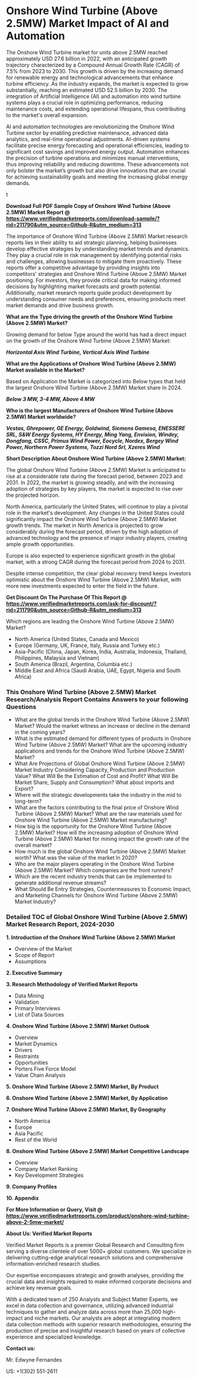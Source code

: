 <meta name="title" content="Global Onshore Wind Turbine (Above 2.5MW) Market Impact of AI and Automation"><meta name="description" content="The Onshore Wind Turbine market for units above 2.5MW reached approximately USD 27.6 billion in 2022, with an anticipated growth trajectory characterized by a Compound"><meta name="title" content="Onshore Wind Turbine (Above 2.5MW) Market Size, Share, Scope, Trends, Growth, Opportunities, Analysis, Forecast"><h1>Onshore Wind Turbine (Above 2.5MW) Market Impact of AI and Automation</h1><p>The Onshore Wind Turbine market for units above 2.5MW reached approximately USD 27.6 billion in 2022, with an anticipated growth trajectory characterized by a Compound Annual Growth Rate (CAGR) of 7.5% from 2023 to 2030. This growth is driven by the increasing demand for renewable energy and technological advancements that enhance turbine efficiency. As the industry expands, the market is expected to grow substantially, reaching an estimated USD 52.5 billion by 2030. The integration of Artificial Intelligence (AI) and automation into wind turbine systems plays a crucial role in optimizing performance, reducing maintenance costs, and extending operational lifespans, thus contributing to the market's overall expansion.</p><p>AI and automation technologies are revolutionizing the Onshore Wind Turbine sector by enabling predictive maintenance, advanced data analytics, and real-time operational adjustments. AI-driven systems facilitate precise energy forecasting and operational efficiencies, leading to significant cost savings and improved energy output. Automation enhances the precision of turbine operations and minimizes manual interventions, thus improving reliability and reducing downtime. These advancements not only bolster the market’s growth but also drive innovations that are crucial for achieving sustainability goals and meeting the increasing global energy demands.</p>t</p><p id="" class=""><strong>Download Full PDF Sample Copy of Onshore Wind Turbine (Above 2.5MW) Market Report @ <a href="https://www.verifiedmarketreports.com/download-sample/?rid=211790&utm_source=Github-R&utm_medium=313" target="_blank">https://www.verifiedmarketreports.com/download-sample/?rid=211790&utm_source=Github-R&utm_medium=313</a></strong></p><p>The importance of&nbsp;Onshore Wind Turbine (Above 2.5MW) Market research reports lies in their ability to aid strategic planning, helping businesses develop effective strategies by understanding market trends and dynamics. They play a crucial role in risk management by identifying potential risks and challenges, allowing businesses to mitigate them proactively. These reports offer a competitive advantage by providing insights into competitors' strategies and Onshore Wind Turbine (Above 2.5MW) Market positioning. For investors, they provide critical data for making informed decisions by highlighting market forecasts and growth potential. Additionally, market research reports guide product development by understanding consumer needs and preferences, ensuring products meet market demands and drive business growth.</p><p><strong>What are the&nbsp;Type driving the growth of the Onshore Wind Turbine (Above 2.5MW) Market?</strong></p><p id="" class="">Growing demand for below Type around the world has had a direct impact on the growth of the Onshore Wind Turbine (Above 2.5MW) Market:</p><em><strong>Horizontal Axis Wind Turbine, Vertical Axis Wind Turbine</strong></em></p><strong>What are the&nbsp;Applications&nbsp;of Onshore Wind Turbine (Above 2.5MW) Market available in the Market?</strong></p><p id="" class="">Based on Application the Market is categorized into Below types that held the largest Onshore Wind Turbine (Above 2.5MW) Market share In 2024.</p><em><strong>Below 3 MW, 3-4 MW, Above 4 MW</strong></em></p><strong>Who is the largest Manufacturers of Onshore Wind Turbine (Above 2.5MW) Market worldwide?</strong></p><p><em><strong>Vestas, Ghrepower, GE Energy, Goldwind, Siemens Gamesa, ENESSERE SRL, S&W Energy Systems, HY Energy, Ming Yang, Envision, Windey, Dongfang, CSSC, Primus Wind Power, Eocycle, Nordex, Bergey Wind Power, Northern Power Systems, Tozzi Nord Srl, Xzeres Wind</strong></em></p><p id="" class=""><strong>Short Description About Onshore Wind Turbine (Above 2.5MW) Market:</strong></p><p>The global Onshore Wind Turbine (Above 2.5MW) Market is anticipated to rise at a considerable rate during the forecast period, between 2023 and 2031. In 2022, the market is growing steadily, and with the increasing adoption of strategies by key players, the market is expected to rise over the projected horizon.</p><p>North America, particularly the United States, will continue to play a pivotal role in the market's development. Any changes in the United States could significantly impact the Onshore Wind Turbine (Above 2.5MW) Market growth trends. The market in North America is projected to grow considerably during the forecast period, driven by the high adoption of advanced technology and the presence of major industry players, creating ample growth opportunities.</p><p>Europe is also expected to experience significant growth in the global market, with a strong CAGR during the forecast period from 2024 to 2031.</p><p>Despite intense competition, the clear global recovery trend keeps investors optimistic about the Onshore Wind Turbine (Above 2.5MW) Market, with more new investments expected to enter the field in the future.</p><p id="" class=""><strong>Get Discount On The Purchase Of This Report @ <a href="https://www.verifiedmarketreports.com/ask-for-discount/?rid=211790&utm_source=Github-R&utm_medium=313" target="_blank">https://www.verifiedmarketreports.com/ask-for-discount/?rid=211790&utm_source=Github-R&utm_medium=313</a></strong></p>Which regions are leading the Onshore Wind Turbine (Above 2.5MW) Market?</p><ul><li>North America (United States, Canada and Mexico)</li><li>Europe (Germany, UK, France, Italy, Russia and Turkey etc.)</li><li>Asia-Pacific (China, Japan, Korea, India, Australia, Indonesia, Thailand, Philippines, Malaysia and Vietnam)</li><li>South America (Brazil, Argentina, Columbia etc.)</li><li>Middle East and Africa (Saudi Arabia, UAE, Egypt, Nigeria and South Africa)</li></ul><h3 id="" class="">This Onshore Wind Turbine (Above 2.5MW) Market Research/Analysis Report Contains Answers to your following Questions</h3><ul><li>What are the global trends in the Onshore Wind Turbine (Above 2.5MW) Market? Would the market witness an increase or decline in the demand in the coming years?</li><li>What is the estimated demand for different types of products in Onshore Wind Turbine (Above 2.5MW) Market? What are the upcoming industry applications and trends for the Onshore Wind Turbine (Above 2.5MW) Market?</li><li>What Are Projections of Global Onshore Wind Turbine (Above 2.5MW) Market Industry Considering Capacity, Production and Production Value? What Will Be the Estimation of Cost and Profit? What Will Be Market Share, Supply and Consumption? What about imports and Export?</li><li>Where will the strategic developments take the industry in the mid to long-term?</li><li>What are the factors contributing to the final price of Onshore Wind Turbine (Above 2.5MW) Market? What are the raw materials used for Onshore Wind Turbine (Above 2.5MW) Market manufacturing?</li><li>How big is the opportunity for the Onshore Wind Turbine (Above 2.5MW) Market? How will the increasing adoption of Onshore Wind Turbine (Above 2.5MW) Market for mining impact the growth rate of the overall market?</li><li>How much is the global Onshore Wind Turbine (Above 2.5MW) Market worth? What was the value of the market In 2020?</li><li>Who are the major players operating in the Onshore Wind Turbine (Above 2.5MW) Market? Which companies are the front runners?</li><li>Which are the recent industry trends that can be implemented to generate additional revenue streams?</li><li>What Should Be Entry Strategies, Countermeasures to Economic Impact, and Marketing Channels for Onshore Wind Turbine (Above 2.5MW) Market Industry?</li></ul><h3 id="" class="">Detailed TOC of Global Onshore Wind Turbine (Above 2.5MW) Market Research Report, 2024-2030</h3><p id="" class=""><strong>1. Introduction of the Onshore Wind Turbine (Above 2.5MW) Market</strong></p><ul><li>Overview of the Market</li><li>Scope of Report</li><li>Assumptions</li></ul><p id="" class=""><strong>2. Executive Summary</strong></p><p id="" class=""><strong>3. Research Methodology of Verified Market Reports</strong></p><ul><li>Data Mining</li><li>Validation</li><li>Primary Interviews</li><li>List of Data Sources</li></ul><p id="" class=""><strong>4. Onshore Wind Turbine (Above 2.5MW) Market Outlook</strong></p><ul><li>Overview</li><li>Market Dynamics</li><li>Drivers</li><li>Restraints</li><li>Opportunities</li><li>Porters Five Force Model</li><li>Value Chain Analysis</li></ul><p id="" class=""><strong>5. Onshore Wind Turbine (Above 2.5MW) Market, By Product</strong></p><p id="" class=""><strong>6. Onshore Wind Turbine (Above 2.5MW) Market, By Application</strong></p><p id="" class=""><strong>7. Onshore Wind Turbine (Above 2.5MW) Market, By Geography</strong></p><ul><li>North America</li><li>Europe</li><li>Asia Pacific</li><li>Rest of the World</li></ul><p id="" class=""><strong>8. Onshore Wind Turbine (Above 2.5MW) Market Competitive Landscape</strong></p><ul><li>Overview</li><li>Company Market Ranking</li><li>Key Development Strategies</li></ul><p id="" class=""><strong>9. Company Profiles</strong></p><p id="" class=""><strong>10. Appendix</strong></p><p id="" class=""><strong>For More Information or Query, Visit @ <a href="https://www.verifiedmarketreports.com/product/onshore-wind-turbine-above-2-5mw-market/" target="_blank">https://www.verifiedmarketreports.com/product/onshore-wind-turbine-above-2-5mw-market/</a></strong></p><p id="" class=""><strong>About Us: Verified Market Reports</strong></p><p id="" class="">Verified Market Reports is a premier Global Research and Consulting firm serving a diverse clientele of over 5000+ global customers. We specialize in delivering cutting-edge analytical research solutions and comprehensive information-enriched research studies.</p><p id="" class="">Our expertise encompasses strategic and growth analyses, providing the crucial data and insights required to make informed corporate decisions and achieve key revenue goals.</p><p id="" class="">With a dedicated team of 250 Analysts and Subject Matter Experts, we excel in data collection and governance, utilizing advanced industrial techniques to gather and analyze data across more than 25,000 high-impact and niche markets. Our analysts are adept at integrating modern data collection methods with superior research methodologies, ensuring the production of precise and insightful research based on years of collective experience and specialized knowledge.</p><p id="" class=""><strong>Contact us:</strong></p><p id="" class="">Mr. Edwyne Fernandes</p><p id="" class="">US: +1(302) 551-2611</p>